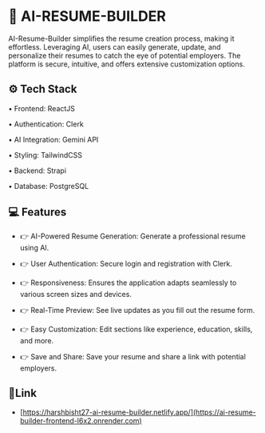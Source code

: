 
# 📝 AI-RESUME-BUILDER 

AI-Resume-Builder simplifies the resume creation process, making it effortless. Leveraging AI, users can easily generate, update, and personalize their resumes to catch the eye of potential employers. The platform is secure, intuitive, and offers extensive customization options.
## ⚙️ Tech Stack

• Frontend: ReactJS

• Authentication: Clerk

• AI Integration: Gemini API

• Styling: TailwindCSS


• Backend: Strapi

• Database: PostgreSQL










## 💻 Features

- 👉 AI-Powered Resume Generation: Generate a professional resume using AI.







- 👉 User Authentication: Secure login and registration with Clerk.

- 👉 Responsiveness: Ensures the application adapts seamlessly to various screen sizes and devices.


- 👉 Real-Time Preview: See live updates as you fill out the resume form.

- 👉 Easy Customization: Edit sections like experience, education, skills, and more.


- 👉 Save and Share: Save your resume and share a link with potential employers.



## 🔗Link

- [https://harshbisht27-ai-resume-builder.netlify.app/](https://ai-resume-builder-frontend-l6x2.onrender.com)



